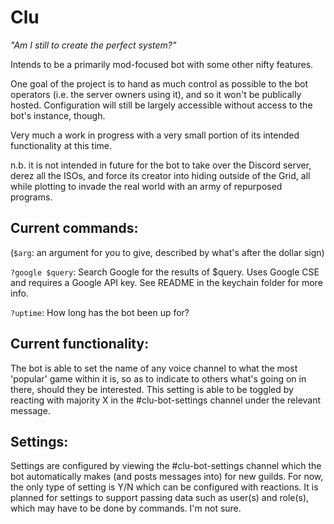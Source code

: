 # Clu

*"Am I still to create the perfect system?"*

Intends to be a primarily mod-focused bot with some other nifty features.

One goal of the project is to hand as much control as possible to the bot operators (i.e. the server owners using it), and so it won't be publically hosted. Configuration will still be largely accessible without access to the bot's instance, though.

Very much a work in progress with a very small portion of its intended functionality at this time.

n.b. it is not intended in future for the bot to take over the Discord server, derez all the ISOs, and force its creator into hiding outside of the Grid, all while plotting to invade the real world with an army of repurposed programs.

## Current commands:
(`$arg`: an argument for you to give, described by what's after the dollar sign)

`?google $query`: Search Google for the results of $query. Uses Google CSE and requires a Google API key. See README in the keychain folder for more info.

`?uptime`: How long has the bot been up for?

## Current functionality:

The bot is able to set the name of any voice channel to what the most 'popular' game within it is, so as to indicate to others what's going on in there, should they be interested. This setting is able to be toggled by reacting with majority X in the #clu-bot-settings channel under the relevant message.

## Settings:

Settings are configured by viewing the #clu-bot-settings channel which the bot automatically makes (and posts messages into) for new guilds. For now, the only type of setting is Y/N which can be configured with reactions. It is planned for settings to support passing data such as user(s) and role(s), which may have to be done by commands. I'm not sure.
